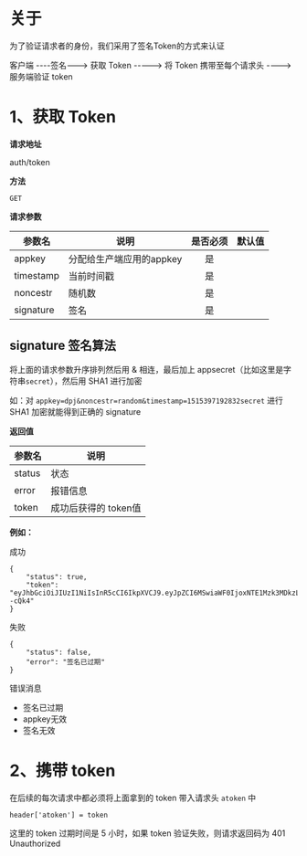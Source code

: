 # 关于
为了验证请求者的身份，我们采用了签名Token的方式来认证

客户端 ----签名---> 获取 Token -----> 将 Token 携带至每个请求头 ----> 服务端验证 token 

# 1、获取 Token

**请求地址**

auth/token

**方法**

`GET`

**请求参数**

| 参数名     | 说明    | 是否必须    | 默认值 |
| ----------|-----|:-------------:| -----:|
|appkey      |分配给生产端应用的appkey | 是 | |
|timestamp      |当前时间戳| 是 | |
|noncestr      |随机数| 是 | |
|signature      |签名| 是 | |

## signature 签名算法

将上面的请求参数升序排列然后用 & 相连，最后加上 appsecret（比如这里是字符串`secret`），然后用 SHA1 进行加密

如：对 `appkey=dpj&noncestr=random&timestamp=1515397192832secret` 进行 SHA1 加密就能得到正确的 signature


**返回值**

| 参数名     | 说明    |
| ----------|-----|
|status      |状态 |
|error      |报错信息|
|token      |成功后获得的 token值|


**例如：**

成功 

```
{
    "status": true,
    "token": "eyJhbGciOiJIUzI1NiIsInR5cCI6IkpXVCJ9.eyJpZCI6MSwiaWF0IjoxNTE1Mzk3MDkzLCJleHAiOjE1MTU0MTUwOTN9.HPDl9XjeEkyjm4VBJAWNgq5NqDuhBdytHsFF4--cQk4"
}
```

失败

```
{
    "status": false,
    "error": "签名已过期"
}
```

错误消息

- 签名已过期
- appkey无效
- 签名无效



# 2、携带 token

在后续的每次请求中都必须将上面拿到的 token 带入请求头 `atoken` 中

```
header['atoken'] = token
```

这里的 token 过期时间是 5 小时，如果 token 验证失败，则请求返回码为 401 Unauthorized
